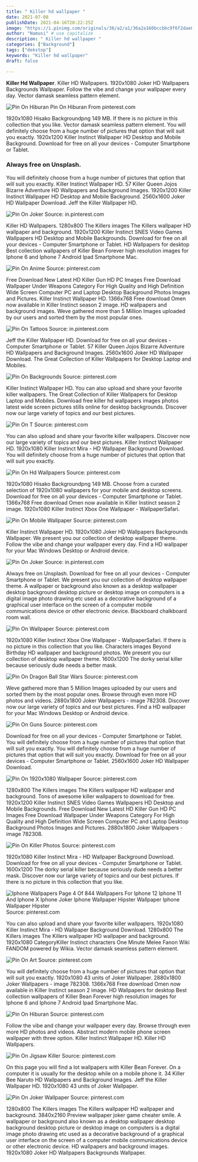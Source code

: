 ```yaml
---
title: " Killer hd wallpaper "
date: 2021-07-08
publishDate: 2021-04-16T20:22:25Z
image: "https://i.pinimg.com/originals/36/a2/a1/36a2a160bccbbc9f6f2dae864a49057a.jpg"
author: "Namusi" # use capitalize
description: " Killer hd wallpaper "
categories: ["Background"]
tags: ["dekstop"]
keywords: "Killer hd wallpaper"
draft: false

---
```



**Killer Hd Wallpaper**. Killer HD Wallpapers. 1920x1080 Joker HD Wallpapers Backgrounds Wallpaper. Follow the vibe and change your wallpaper every day. Vector damask seamless pattern element.

![Pin On Hiburan](https://i.pinimg.com/originals/02/68/e3/0268e30d2718f2c638b3dd2dd564d1a6.jpg "Pin On Hiburan")
Pin On Hiburan From pinterest.com


1920x1080 Hisako Backgroundpng 149 MB. If there is no picture in this collection that you like. Vector damask seamless pattern element. You will definitely choose from a huge number of pictures that option that will suit you exactly. 1920x1200 Killer Instinct Wallpaper HD Desktop and Mobile Background. Download for free on all your devices - Computer Smartphone or Tablet.

### Always free on Unsplash.

You will definitely choose from a huge number of pictures that option that will suit you exactly. Killer Instinct Wallpaper HD. 57 Killer Queen Jojos Bizarre Adventure HD Wallpapers and Background Images. 1920x1200 Killer Instinct Wallpaper HD Desktop and Mobile Background. 2560x1600 Joker HD Wallpaper Download. Jeff the Killer Wallpaper HD.


![Pin On Joker](https://i.pinimg.com/originals/d8/13/46/d81346d7e7168df841dc07252cb83813.jpg "Pin On Joker")
Source: in.pinterest.com

Killer HD Wallpapers. 1280x800 The Killers images The Killers wallpaper HD wallpaper and background. 1920x1200 Killer Instinct SNES Video Games Wallpapers HD Desktop and Mobile Backgrounds. Download for free on all your devices - Computer Smartphone or Tablet. HD Wallpapers for desktop Best collection wallpapers of Killer Bean Forever high resolution images for Iphone 6 and Iphone 7 Android Ipad Smartphone Mac.

![Pin On Anime](https://i.pinimg.com/originals/99/dd/a6/99dda6e1c578a9bc0fff387f070e96a2.jpg "Pin On Anime")
Source: pinterest.com

Free Download New Latest HD Killer Gun HD PC Images Free Download Wallpaper Under Weapons Category For High Quality and High Definition Wide Screen Computer PC and Laptop Desktop Background Photos Images and Pictures. Killer Instinct Wallpaper HD. 1366x768 Free download Omen now available in Killer Instinct season 2 image. HD wallpapers and background images. Weve gathered more than 5 Million Images uploaded by our users and sorted them by the most popular ones.

![Pin On Tattoos](https://i.pinimg.com/originals/e0/36/c6/e036c6ce8635ebf8a469f23f908bc268.jpg "Pin On Tattoos")
Source: in.pinterest.com

Jeff the Killer Wallpaper HD. Download for free on all your devices - Computer Smartphone or Tablet. 57 Killer Queen Jojos Bizarre Adventure HD Wallpapers and Background Images. 2560x1600 Joker HD Wallpaper Download. The Great Collection of Killer Wallpapers for Desktop Laptop and Mobiles.

![Pin On Backgrounds](https://i.pinimg.com/originals/0f/81/a0/0f81a0a7153629a948f95cf2d846347c.jpg "Pin On Backgrounds")
Source: pinterest.com

Killer Instinct Wallpaper HD. You can also upload and share your favorite killer wallpapers. The Great Collection of Killer Wallpapers for Desktop Laptop and Mobiles. Download free killer hd wallpapers images photos latest wide screen pictures stills online for desktop backgrounds. Discover now our large variety of topics and our best pictures.

![Pin On T](https://i.pinimg.com/originals/d0/a5/5a/d0a55a34b20b200ddc71dc5f6d7eae9e.jpg "Pin On T")
Source: pinterest.com

You can also upload and share your favorite killer wallpapers. Discover now our large variety of topics and our best pictures. Killer Instinct Wallpaper HD. 1920x1080 Killer Instinct Mira - HD Wallpaper Background Download. You will definitely choose from a huge number of pictures that option that will suit you exactly.

![Pin On Hd Wallpapers](https://i.pinimg.com/originals/75/03/11/7503115a44fb3d33fc17f1d3adb24573.jpg "Pin On Hd Wallpapers")
Source: pinterest.com

1920x1080 Hisako Backgroundpng 149 MB. Choose from a curated selection of 1920x1080 wallpapers for your mobile and desktop screens. Download for free on all your devices - Computer Smartphone or Tablet. 1366x768 Free download Omen now available in Killer Instinct season 2 image. 1920x1080 Killer Instinct Xbox One Wallpaper - WallpaperSafari.

![Pin On Mobile Wallpaper](https://i.pinimg.com/originals/db/8e/0b/db8e0b62ba9757c2093e7605925d5963.jpg "Pin On Mobile Wallpaper")
Source: pinterest.com

Killer Instinct Wallpaper HD. 1920x1080 Joker HD Wallpapers Backgrounds Wallpaper. We present you our collection of desktop wallpaper theme. Follow the vibe and change your wallpaper every day. Find a HD wallpaper for your Mac Windows Desktop or Android device.

![Pin On Joker](https://i.pinimg.com/originals/a0/45/ef/a045ef7fc5caec7a6e469ce74740451f.jpg "Pin On Joker")
Source: in.pinterest.com

Always free on Unsplash. Download for free on all your devices - Computer Smartphone or Tablet. We present you our collection of desktop wallpaper theme. A wallpaper or background also known as a desktop wallpaper desktop background desktop picture or desktop image on computers is a digital image photo drawing etc used as a decorative background of a graphical user interface on the screen of a computer mobile communications device or other electronic device. Blackboard chalkboard room wall.

![Pin On Wallpaper](https://i.pinimg.com/originals/62/07/6e/62076ea4961743185c81d2984db0d146.jpg "Pin On Wallpaper")
Source: pinterest.com

1920x1080 Killer Instinct Xbox One Wallpaper - WallpaperSafari. If there is no picture in this collection that you like. Characters images Beyond Birthday HD wallpaper and background photos. We present you our collection of desktop wallpaper theme. 1600x1200 The dorky serial killer because seriously dude needs a better mask.

![Pin On Dragon Ball Star Wars](https://i.pinimg.com/originals/2c/e2/97/2ce2974d32e5a7c60163622e96ace9d2.jpg "Pin On Dragon Ball Star Wars")
Source: pinterest.com

Weve gathered more than 5 Million Images uploaded by our users and sorted them by the most popular ones. Browse through even more HD photos and videos. 2880x1800 Joker Wallpapers - image 782308. Discover now our large variety of topics and our best pictures. Find a HD wallpaper for your Mac Windows Desktop or Android device.

![Pin On Guns](https://i.pinimg.com/originals/50/93/52/50935202eef6f5a4b13098adb83f7369.jpg "Pin On Guns")
Source: pinterest.com

Download for free on all your devices - Computer Smartphone or Tablet. You will definitely choose from a huge number of pictures that option that will suit you exactly. You will definitely choose from a huge number of pictures that option that will suit you exactly. Download for free on all your devices - Computer Smartphone or Tablet. 2560x1600 Joker HD Wallpaper Download.

![Pin On 1920x1080 Wallpaper](https://i.pinimg.com/originals/a6/41/16/a64116f42367192fbae744dcfdcb48a0.png "Pin On 1920x1080 Wallpaper")
Source: pinterest.com

1280x800 The Killers images The Killers wallpaper HD wallpaper and background. Tons of awesome killer wallpapers to download for free. 1920x1200 Killer Instinct SNES Video Games Wallpapers HD Desktop and Mobile Backgrounds. Free Download New Latest HD Killer Gun HD PC Images Free Download Wallpaper Under Weapons Category For High Quality and High Definition Wide Screen Computer PC and Laptop Desktop Background Photos Images and Pictures. 2880x1800 Joker Wallpapers - image 782308.

![Pin On Killer Photos](https://i.pinimg.com/originals/4e/5f/ee/4e5fee2bf8d07ace214f63a0345d5e17.jpg "Pin On Killer Photos")
Source: pinterest.com

1920x1080 Killer Instinct Mira - HD Wallpaper Background Download. Download for free on all your devices - Computer Smartphone or Tablet. 1600x1200 The dorky serial killer because seriously dude needs a better mask. Discover now our large variety of topics and our best pictures. If there is no picture in this collection that you like.

![Iphone Wallpapers Page 4 Of 844 Wallpapers For Iphone 12 Iphone 11 And Iphone X Iphone Joker Iphone Wallpaper Hipster Wallpaper Iphone Wallpaper Hipster](https://i.pinimg.com/736x/41/7b/ac/417bacb0ee6897144b9cbce6da83255a.jpg "Iphone Wallpapers Page 4 Of 844 Wallpapers For Iphone 12 Iphone 11 And Iphone X Iphone Joker Iphone Wallpaper Hipster Wallpaper Iphone Wallpaper Hipster")
Source: pinterest.com

You can also upload and share your favorite killer wallpapers. 1920x1080 Killer Instinct Mira - HD Wallpaper Background Download. 1280x800 The Killers images The Killers wallpaper HD wallpaper and background. 1920x1080 CategoryKiller Instinct characters One Minute Melee Fanon Wiki FANDOM powered by Wikia. Vector damask seamless pattern element.

![Pin On Art](https://i.pinimg.com/originals/0f/90/b9/0f90b93018068efbee73d8dd72bb7753.jpg "Pin On Art")
Source: pinterest.com

You will definitely choose from a huge number of pictures that option that will suit you exactly. 1920x1080 43 units of Joker Wallpaper. 2880x1800 Joker Wallpapers - image 782308. 1366x768 Free download Omen now available in Killer Instinct season 2 image. HD Wallpapers for desktop Best collection wallpapers of Killer Bean Forever high resolution images for Iphone 6 and Iphone 7 Android Ipad Smartphone Mac.

![Pin On Hiburan](https://i.pinimg.com/originals/02/68/e3/0268e30d2718f2c638b3dd2dd564d1a6.jpg "Pin On Hiburan")
Source: pinterest.com

Follow the vibe and change your wallpaper every day. Browse through even more HD photos and videos. Abstract modern mobile phone screen wallpaper with three option. Killer Instinct Wallpaper HD. Killer HD Wallpapers.

![Pin On Jigsaw Killer](https://i.pinimg.com/originals/74/a8/cc/74a8cc04836491965de925abb12ed674.jpg "Pin On Jigsaw Killer")
Source: pinterest.com

On this page you will find a lot wallpapers with Killer Bean Forever. On a computer it is usually for the desktop while on a mobile phone it. 34 Killer Bee Naruto HD Wallpapers and Background Images. Jeff the Killer Wallpaper HD. 1920x1080 43 units of Joker Wallpaper.

![Pin On Joker Wallpaper](https://i.pinimg.com/originals/36/a2/a1/36a2a160bccbbc9f6f2dae864a49057a.jpg "Pin On Joker Wallpaper")
Source: pinterest.com

1280x800 The Killers images The Killers wallpaper HD wallpaper and background. 3840x2160 Preview wallpaper joker game cheater smile. A wallpaper or background also known as a desktop wallpaper desktop background desktop picture or desktop image on computers is a digital image photo drawing etc used as a decorative background of a graphical user interface on the screen of a computer mobile communications device or other electronic device. HD wallpapers and background images. 1920x1080 Joker HD Wallpapers Backgrounds Wallpaper.

